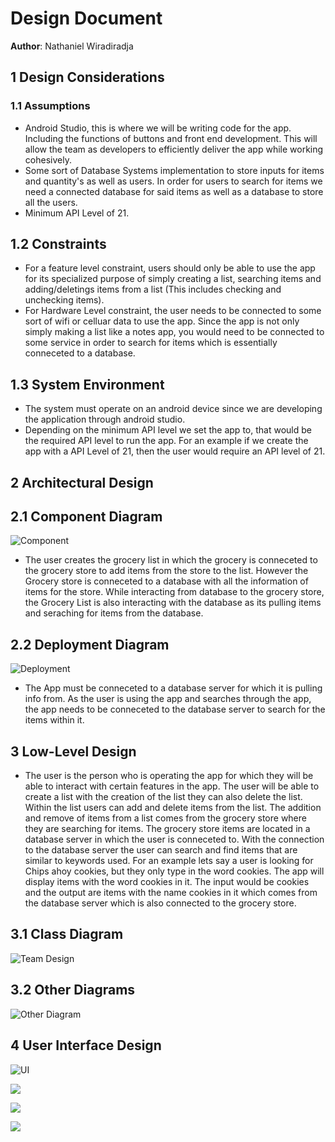 # Design Document
**Author**: Nathaniel Wiradiradja

## 1 Design Considerations
### 1.1 Assumptions
* Android Studio, this is where we will be writing code for the app. Including the functions of buttons and front end development. This will allow the team as developers to efficiently deliver the app while working cohesively.
* Some sort of Database Systems implementation to store inputs for items and quantity's as well as users. In order for users to search for items we need a connected database for said items as well as a database to store all the users.
* Minimum API Level of 21.


## 1.2 Constraints 
* For a feature level constraint, users should only be able to use the app for its specialized purpose of simply creating a list, searching items and adding/deletings items from a list (This includes checking and unchecking items). 
* For Hardware Level constraint, the user needs to be connected to some sort of wifi or celluar data to use the app. Since the app is not only simply making a list like a notes app, you would need to be connected to some service in order to search for items which is essentially conneceted to a database.


## 1.3 System Environment
* The system must operate on an android device since we are developing the application through android studio. 
* Depending on the minimum API level we set the app to, that would be the required API level to run the app. For an example if we create the app with a API Level of 21, then the user would require an API level of 21.


## 2 Architectural Design

## 2.1 Component Diagram
![Component](https://github.com/qc-se-fall2022/370Fall22Sec34Team2/blob/main/PNG/NewestComponent.png?raw=true)
* The user creates the grocery list in which the grocery is conneceted to the grocery store to add items from the store to the list. However the Grocery store is conneceted to a database with all the information of items for the store. While interacting from database to the grocery store, the Grocery List is also interacting with the database as its pulling items and seraching for items from the database.

## 2.2 Deployment Diagram
![Deployment](https://github.com/qc-se-fall2022/370Fall22Sec34Team2/blob/main/PNG/NewestDeployment.png?raw=true)
* The App must be conneceted to a database server for which it is pulling info from. As the user is using the app and searches through the app, the app needs to be conneceted to the database server to search for the items within it.

## 3 Low-Level Design
* The user is the person who is operating the app for which they will be able to interact with certain features in the app. The user will be able to create a list with the creation of the list they can also delete the list. Within the list users can add and delete items from the list. The addition and remove of items from a list comes from the grocery store where they are searching for items. The grocery store items are located in a database server in which the user is conneceted to. With the connection to the database server the user can search and find items that are similar to keywords used. For an example lets say a user is looking for Chips ahoy cookies, but they only type  in the word cookies. The app will display items with the word cookies in it. The input would be cookies and the output are items with the name cookies in it which comes from the database server which is also connected to the grocery store.

## 3.1 Class Diagram
![Team Design](https://github.com/qc-se-fall2022/370Fall22Sec34Team2/blob/main/PNG/NewestUML.png?raw=true)
## 3.2 Other Diagrams
![Other Diagram](https://github.com/qc-se-fall2022/370Fall22Sec34Team2/blob/main/PNG/OtherDiagram.png?raw=true)
## 4 User Interface Design
![UI](https://github.com/qc-se-fall2022/370Fall22Sec34Team2/blob/main/PNG/UI(1).png?raw=true)

![](https://github.com/qc-se-fall2022/370Fall22Sec34Team2/blob/main/PNG/UI(2).png?raw=true)

![](https://github.com/qc-se-fall2022/370Fall22Sec34Team2/blob/main/PNG/UI(3).png?raw=true)

![](https://github.com/qc-se-fall2022/370Fall22Sec34Team2/blob/main/PNG/UI(4).png?raw=true)
